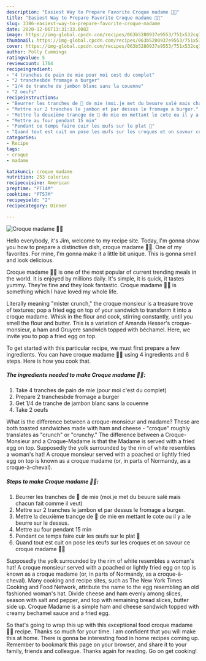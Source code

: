 ```yaml
---
description: "Easiest Way to Prepare Favorite Croque madame 👩‍🍳"
title: "Easiest Way to Prepare Favorite Croque madame 👩‍🍳"
slug: 3386-easiest-way-to-prepare-favorite-croque-madame
date: 2020-12-06T13:31:33.008Z
image: https://img-global.cpcdn.com/recipes/063b5280937e9553/751x532cq70/croque-madame-👩🍳-photo-principale-de-la-recette.jpg
thumbnail: https://img-global.cpcdn.com/recipes/063b5280937e9553/751x532cq70/croque-madame-👩🍳-photo-principale-de-la-recette.jpg
cover: https://img-global.cpcdn.com/recipes/063b5280937e9553/751x532cq70/croque-madame-👩🍳-photo-principale-de-la-recette.jpg
author: Polly Cummings
ratingvalue: 5
reviewcount: 1764
recipeingredient:
- "4 tranches de pain de mie pour moi cest du complet"
- "2 tranchesbde fromage a burger"
- "1/4 de tranche de jambon blanc sans la couenne"
- "2 oeufs"
recipeinstructions:
- "Beurrer les tranches de 🍞 de mie (moi.je met du beuure salé mais chacun fait comme il veut)"
- "Mettre sur 2 tranches le jambon et par dessus le fromage a burger."
- "Mettre la deuxième trancge de 🍞 de mie en mettant le cote ou il y a le beurre sur le dessus."
- "Mettre au four pendant 15 min"
- "Pendant ce temps faire cuir les œufs sur le plat 🍳"
- "Quand tout est cuit on pose les œufs sur les croques et on savour ce croque madame 🤤🤤"
categories:
- Recipe
tags:
- croque
- madame

katakunci: croque madame 
nutrition: 253 calories
recipecuisine: American
preptime: "PT14M"
cooktime: "PT57M"
recipeyield: "2"
recipecategory: Dinner

---
```



![Croque madame 👩‍🍳](https://img-global.cpcdn.com/recipes/063b5280937e9553/751x532cq70/croque-madame-👩🍳-photo-principale-de-la-recette.jpg)

Hello everybody, it's Jim, welcome to my recipe site. Today, I'm gonna show you how to prepare a distinctive dish, croque madame 👩‍🍳. One of my favorites. For mine, I'm gonna make it a little bit unique. This is gonna smell and look delicious.

Croque madame 👩‍🍳 is one of the most popular of current trending meals in the world. It is enjoyed by millions daily. It's simple, it is quick, it tastes yummy. They're fine and they look fantastic. Croque madame 👩‍🍳 is something which I have loved my whole life.

Literally meaning &#34;mister crunch,&#34; the croque monsieur is a treasure trove of textures; pop a fried egg on top of your sandwich to transform it into a croque madame. Whisk in the flour and cook, stirring constantly, until you smell the flour and butter. This is a variation of Amanda Hesser&#39;s croque-monsieur, a ham and Gruyere sandwich topped with béchamel. Here, we invite you to pop a fried egg on top.


To get started with this particular recipe, we must first prepare a few ingredients. You can have croque madame 👩‍🍳 using 4 ingredients and 6 steps. Here is how you cook that.

<!--inarticleads1-->

##### The ingredients needed to make Croque madame 👩‍🍳:

1. Take 4 tranches de pain de mie (pour moi c&#39;est du complet)
1. Prepare 2 tranchesbde fromage a burger
1. Get 1/4 de tranche de jambon blanc sans la couenne
1. Take 2 oeufs


What is the difference between a croque-monsieur and madame? These are both toasted sandwiches made with ham and cheese - &#34;croque&#34; roughly translates as &#34;crunch&#34; or &#34;crunchy.&#34; The difference between a Croque-Monsieur and a Croque-Madame is that the Madame is served with a fried egg on top. Supposedly the yolk surrounded by the rim of white resembles a woman&#39;s hat! A croque monsieur served with a poached or lightly fried egg on top is known as a croque madame (or, in parts of Normandy, as a croque-à-cheval). 

<!--inarticleads2-->

##### Steps to make Croque madame 👩‍🍳:

1. Beurrer les tranches de 🍞 de mie (moi.je met du beuure salé mais chacun fait comme il veut)
1. Mettre sur 2 tranches le jambon et par dessus le fromage a burger.
1. Mettre la deuxième trancge de 🍞 de mie en mettant le cote ou il y a le beurre sur le dessus.
1. Mettre au four pendant 15 min
1. Pendant ce temps faire cuir les œufs sur le plat 🍳
1. Quand tout est cuit on pose les œufs sur les croques et on savour ce croque madame 🤤🤤


Supposedly the yolk surrounded by the rim of white resembles a woman&#39;s hat! A croque monsieur served with a poached or lightly fried egg on top is known as a croque madame (or, in parts of Normandy, as a croque-à-cheval). Many cooking and recipe sites, such as The New York Times Cooking and Food Network, attribute the name to the egg resembling an old fashioned woman&#39;s hat. Divide cheese and ham evenly among slices, season with salt and pepper, and top with remaining bread slices, butter side up. Croque Madame is a simple ham and cheese sandwich topped with creamy bechamel sauce and a fried egg. 

So that's going to wrap this up with this exceptional food croque madame 👩‍🍳 recipe. Thanks so much for your time. I am confident that you will make this at home. There is gonna be interesting food in home recipes coming up. Remember to bookmark this page on your browser, and share it to your family, friends and colleague. Thanks again for reading. Go on get cooking!
